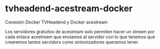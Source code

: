 # tvheadend-acestream-docker
Conexión Docker TVHeadend y Docker acestream

Los servidores gratuitos de acestream solo permiten hacer un stream por cada enlace acestream que enviamos al servidor con lo que tenemos que crearemos tantos servidors como sintonizadores queramos tener.
